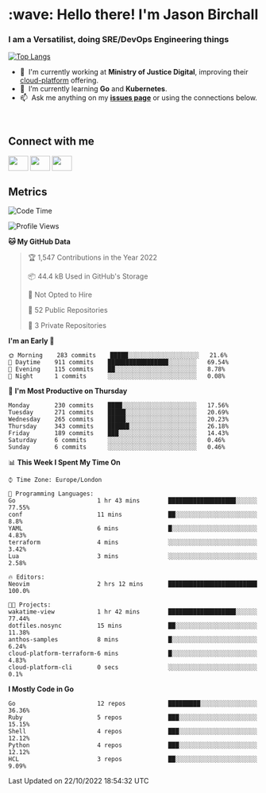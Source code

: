 <h1 align="left" id="jason-title">:wave: Hello there! I'm Jason Birchall</h1>
<h3 align="left">I am a Versatilist, doing SRE/DevOps Engineering things</h3>

[![Top Langs](https://github-readme-stats.vercel.app/api?username=jasonBirchall&show_icons=true&count_private=true&include_all_commits=true&theme=gruvbox)](https://github.com/anuraghazra/github-readme-stats)

- :office: &nbsp;I'm currently working at **Ministry of Justice Digital**, improving their [cloud-platform](https://github.com/ministryofjustice/cloud-platform) offering.
- :seedling: &nbsp;I’m currently learning **Go** and **Kubernetes**.
- :mailbox: &nbsp;Ask me anything on my **[issues page]** or using the connections below.


<br>

<h2>Connect with me</h2>
<p>
<a href="https://twitter.com/jsonBirchall" target="blank"><img align="center" src="https://cdn.jsdelivr.net/npm/simple-icons@3.0.1/icons/twitter.svg" alt="" height="30" width="40" /></a>
<a href="https://keybase.io/json0" target="blank"><img align="center" src="https://cdn.jsdelivr.net/npm/simple-icons@3.0.1/icons/keybase.svg" alt="" height="30" width="40" /></a>
<a href="https://www.reddit.com/user/kakorate" target="blank"><img align="center" src="https://cdn.jsdelivr.net/npm/simple-icons@3.0.1/icons/reddit.svg" alt="" height="30" width="40" /></a>
</p>

<h2>Metrics</h2>

<!--START_SECTION:waka-->
![Code Time](http://img.shields.io/badge/Code%20Time-814%20hrs%2042%20mins-blue)

![Profile Views](http://img.shields.io/badge/Profile%20Views-2-blue)

**🐱 My GitHub Data** 

> 🏆 1,547 Contributions in the Year 2022
 > 
> 📦 44.4 kB Used in GitHub's Storage 
 > 
> 🚫 Not Opted to Hire
 > 
> 📜 52 Public Repositories 
 > 
> 🔑 3 Private Repositories  
 > 
**I'm an Early 🐤** 

```text
🌞 Morning    283 commits    █████░░░░░░░░░░░░░░░░░░░░   21.6% 
🌆 Daytime    911 commits    █████████████████░░░░░░░░   69.54% 
🌃 Evening    115 commits    ██░░░░░░░░░░░░░░░░░░░░░░░   8.78% 
🌙 Night      1 commits      ░░░░░░░░░░░░░░░░░░░░░░░░░   0.08%

```
📅 **I'm Most Productive on Thursday** 

```text
Monday       230 commits    ████░░░░░░░░░░░░░░░░░░░░░   17.56% 
Tuesday      271 commits    █████░░░░░░░░░░░░░░░░░░░░   20.69% 
Wednesday    265 commits    █████░░░░░░░░░░░░░░░░░░░░   20.23% 
Thursday     343 commits    ██████░░░░░░░░░░░░░░░░░░░   26.18% 
Friday       189 commits    ███░░░░░░░░░░░░░░░░░░░░░░   14.43% 
Saturday     6 commits      ░░░░░░░░░░░░░░░░░░░░░░░░░   0.46% 
Sunday       6 commits      ░░░░░░░░░░░░░░░░░░░░░░░░░   0.46%

```


📊 **This Week I Spent My Time On** 

```text
⌚︎ Time Zone: Europe/London

💬 Programming Languages: 
Go                       1 hr 43 mins        ███████████████████░░░░░░   77.55% 
conf                     11 mins             ██░░░░░░░░░░░░░░░░░░░░░░░   8.8% 
YAML                     6 mins              █░░░░░░░░░░░░░░░░░░░░░░░░   4.83% 
terraform                4 mins              ░░░░░░░░░░░░░░░░░░░░░░░░░   3.42% 
Lua                      3 mins              ░░░░░░░░░░░░░░░░░░░░░░░░░   2.58%

🔥 Editors: 
Neovim                   2 hrs 12 mins       █████████████████████████   100.0%

🐱‍💻 Projects: 
wakatime-view            1 hr 42 mins        ███████████████████░░░░░░   77.44% 
dotfiles.nosync          15 mins             ██░░░░░░░░░░░░░░░░░░░░░░░   11.38% 
anthos-samples           8 mins              █░░░░░░░░░░░░░░░░░░░░░░░░   6.24% 
cloud-platform-terraform-6 mins              █░░░░░░░░░░░░░░░░░░░░░░░░   4.83% 
cloud-platform-cli       0 secs              ░░░░░░░░░░░░░░░░░░░░░░░░░   0.1%

```

**I Mostly Code in Go** 

```text
Go                       12 repos            █████████░░░░░░░░░░░░░░░░   36.36% 
Ruby                     5 repos             ███░░░░░░░░░░░░░░░░░░░░░░   15.15% 
Shell                    4 repos             ███░░░░░░░░░░░░░░░░░░░░░░   12.12% 
Python                   4 repos             ███░░░░░░░░░░░░░░░░░░░░░░   12.12% 
HCL                      3 repos             ██░░░░░░░░░░░░░░░░░░░░░░░   9.09%

```



 Last Updated on 22/10/2022 18:54:32 UTC
<!--END_SECTION:waka-->

<!-- links -->

[issues page]: https://github.com/jasonBirchall/jasonBirchall/issues "jasonBirchall/issues"
